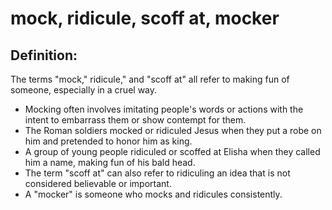 # mock, ridicule, scoff at, mocker #

## Definition: ##

The terms "mock," ridicule," and "scoff at" all refer to making fun of someone, especially  in a cruel way.

 * Mocking often involves imitating people's words or actions with the intent to embarrass them or show contempt for them.
 * The Roman soldiers mocked or ridiculed Jesus when they put a robe on him and pretended to honor him as king.
 * A group of young people ridiculed or scoffed at Elisha when they called him a name, making fun of his bald head.
 * The term "scoff at" can also refer to ridiculing an idea that is not considered believable or important.
 * A "mocker" is someone who mocks and ridicules consistently. 

